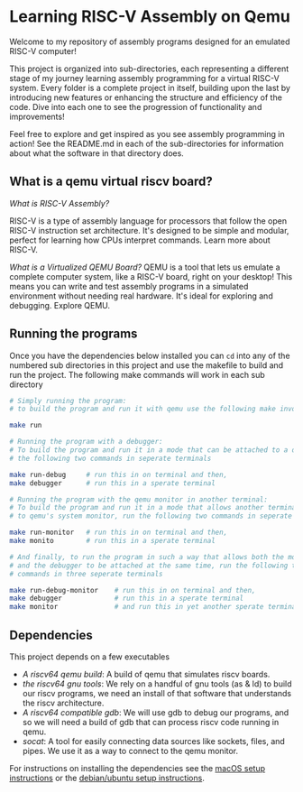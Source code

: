 # Learning RISC-V Assembly on Qemu
Welcome to my repository of assembly programs designed for an emulated RISC-V computer!

This project is organized into sub-directories, each representing a different stage of my journey learning assembly programming for a virtual RISC-V system. Every folder is a complete project in itself, building upon the last by introducing new features or enhancing the structure and efficiency of the code. Dive into each one to see the progression of functionality and improvements!

Feel free to explore and get inspired as you see assembly programming in action!
See the README.md in each of the sub-directories for information about what the software in that directory does.

## What is a qemu virtual riscv board?
*What is RISC-V Assembly?*

RISC-V is a type of assembly language for processors that follow the open RISC-V instruction set architecture. It's designed to be simple and modular, perfect for learning how CPUs interpret commands. Learn more about RISC-V.

*What is a Virtualized QEMU Board?*
QEMU is a tool that lets us emulate a complete computer system, like a RISC-V board, right on your desktop! This means you can write and test assembly programs in a simulated environment without needing real hardware. It's ideal for exploring and debugging. Explore QEMU.

## Running the programs
Once you have the dependencies below installed you can `cd` into any of the numbered sub directories in this project and use the makefile to build and run the project. The following make commands will work in each sub directory

```bash
# Simply running the program:
# to build the program and run it with qemu use the following make invocation

make run

# Running the program with a debugger:
# To build the program and run it in a mode that can be attached to a debugger run
# the following two commands in seperate terminals

make run-debug     # run this in on terminal and then,
make debugger      # run this in a sperate terminal

# Running the program with the qemu monitor in another terminal:
# To build the program and run it in a mode that allows another terminal to attach
# to qemu's system monitor, run the following two commands in seperate terminals

make run-monitor   # run this in on terminal and then,
make monito        # run this in a sperate terminal

# And finally, to run the program in such a way that allows both the monitor
# and the debugger to be attached at the same time, run the following three
# commands in three seperate terminals

make run-debug-monitor    # run this in on terminal and then,
make debugger             # run this in a sperate terminal
make monitor              # and run this in yet another sperate terminal
```

## Dependencies
This project depends on a few executables
- *A riscv64 qemu build*: A build of qemu that simulates riscv boards.
- *the riscv64 gnu tools*: We rely on a handful of gnu tools (as & ld) to build our riscv programs, we need an install of that software that understands the riscv architecture.
- *A riscv64 compatible gdb*: We will use gdb to debug our programs, and so we will need a build of gdb that can process riscv code running in qemu.
- *socat*: A tool for easily connecting data sources like sockets, files, and pipes. We use it as a way to connect to the qemu monitor.

For instructions on installing the dependencies see the [macOS setup instructions](MAC-OS-SETUP.md) or the [debian/ubuntu setup instructions](DEBIAN-UBUNTU-SETUP.md). 
